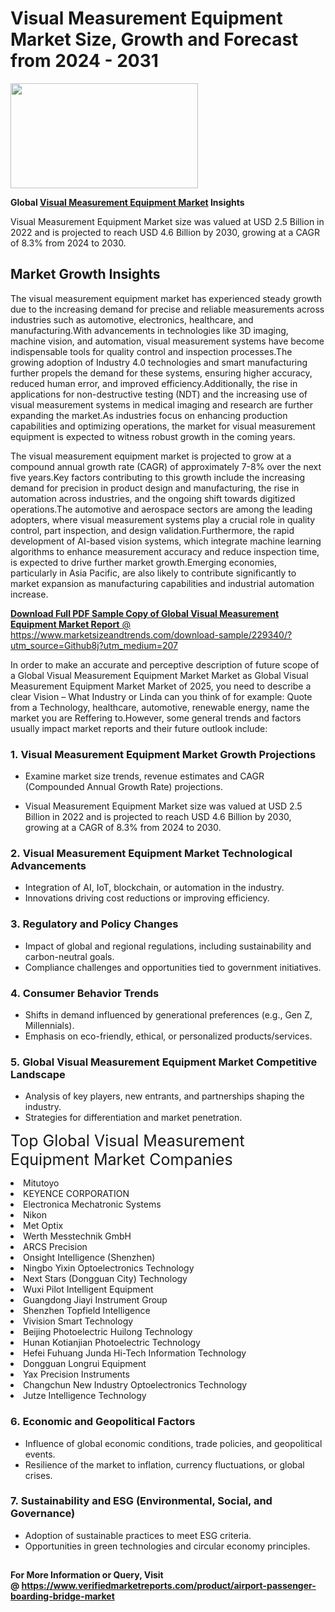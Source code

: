 <H1>Visual Measurement Equipment Market Size, Growth and Forecast from 2024 - 2031</H1><img class="aligncenter size-medium wp-image-584254" src="https://thirdeyenews.in/wp-content/uploads/2024/09/Global-Market-Research-300x168.jpeg" alt="" width="300" height="168" /><p><strong>Global&nbsp;<a href="https://www.marketsizeandtrends.com/download-sample/229340/?utm_source=Github8j?utm_medium=207">Visual Measurement Equipment Market</a> Insights</strong></p><p>Visual Measurement Equipment Market size was valued at USD 2.5 Billion in 2022 and is projected to reach USD 4.6 Billion by 2030, growing at a CAGR of 8.3% from 2024 to 2030.</p><p><h2>Market Growth Insights</h2> <p>The visual measurement equipment market has experienced steady growth due to the increasing demand for precise and reliable measurements across industries such as automotive, electronics, healthcare, and manufacturing.With advancements in technologies like 3D imaging, machine vision, and automation, visual measurement systems have become indispensable tools for quality control and inspection processes.The growing adoption of Industry 4.0 technologies and smart manufacturing further propels the demand for these systems, ensuring higher accuracy, reduced human error, and improved efficiency.Additionally, the rise in applications for non-destructive testing (NDT) and the increasing use of visual measurement systems in medical imaging and research are further expanding the market.As industries focus on enhancing production capabilities and optimizing operations, the market for visual measurement equipment is expected to witness robust growth in the coming years.</p> <p><a href="#"></a></p> <p>The visual measurement equipment market is projected to grow at a compound annual growth rate (CAGR) of approximately 7-8% over the next five years.Key factors contributing to this growth include the increasing demand for precision in product design and manufacturing, the rise in automation across industries, and the ongoing shift towards digitized operations.The automotive and aerospace sectors are among the leading adopters, where visual measurement systems play a crucial role in quality control, part inspection, and design validation.Furthermore, the rapid development of AI-based vision systems, which integrate machine learning algorithms to enhance measurement accuracy and reduce inspection time, is expected to drive further market growth.Emerging economies, particularly in Asia Pacific, are also likely to contribute significantly to market expansion as manufacturing capabilities and industrial automation increase.<p><a href="#"></p><p><span class=""><strong>Download Full PDF Sample Copy of Global Visual Measurement Equipment Market Report</strong> @ <a href="https://www.marketsizeandtrends.com/download-sample/229340/?utm_source=Github8j?utm_medium=207" target="_blank">https://www.marketsizeandtrends.com/download-sample/229340/?utm_source=Github8j?utm_medium=207</a></span></p><p>In order to make an accurate and perceptive description of future scope of a Global&nbsp;Visual Measurement Equipment Market Market as Global&nbsp;Visual Measurement Equipment Market Market of 2025, you need to describe a clear Vision &ndash; What Industry or Linda can you think of for example: Quote from a Technology, healthcare, automotive, renewable energy, name the market you are Reffering to.However, some general trends and factors usually impact market reports and their future outlook include:</p><h3>1.&nbsp;<strong>Visual Measurement Equipment Market Growth Projections</strong></h3><ul><li>Examine market size trends, revenue estimates and CAGR (Compounded Annual Growth Rate) projections.</li><li><p>Visual Measurement Equipment Market size was valued at USD 2.5 Billion in 2022 and is projected to reach USD 4.6 Billion by 2030, growing at a CAGR of 8.3% from 2024 to 2030.</p></li></ul><h3>2.&nbsp;<strong>Visual Measurement Equipment Market Technological Advancements</strong></h3><ul><li>Integration of AI, IoT, blockchain, or automation in the industry.</li><li>Innovations driving cost reductions or improving efficiency.</li></ul><h3>3.&nbsp;<strong>Regulatory and Policy Changes</strong></h3><ul><li>Impact of global and regional regulations, including sustainability and carbon-neutral goals.</li><li>Compliance challenges and opportunities tied to government initiatives.</li></ul><h3>4.&nbsp;<strong>Consumer Behavior Trends</strong></h3><ul><li>Shifts in demand influenced by generational preferences (e.g., Gen Z, Millennials).</li><li>Emphasis on eco-friendly, ethical, or personalized products/services.</li></ul><h3>5.&nbsp;<strong>Global Visual Measurement Equipment Market Competitive Landscape</strong></h3><ul><li>Analysis of key players, new entrants, and partnerships shaping the industry.</li><li>Strategies for differentiation and market penetration.</li></ul><p data-pm-slice="1 1 []"><span style="color: inherit; font-family: inherit; font-size: 25px;">Top Global Visual Measurement Equipment Market Companies</span></p><div class="" data-test-id=""><p><li>Mitutoyo</li><li> KEYENCE CORPORATION</li><li> Electronica Mechatronic Systems</li><li> Nikon</li><li> Met Optix</li><li> Werth Messtechnik GmbH</li><li> ARCS Precision</li><li> Onsight Intelligence (Shenzhen)</li><li> Ningbo Yixin Optoelectronics Technology</li><li> Next Stars (Dongguan City) Technology</li><li> Wuxi Pilot Intelligent Equipment</li><li> Guangdong Jiayi Instrument Group</li><li> Shenzhen Topfield Intelligence</li><li> Vivision Smart Technology</li><li> Beijing Photoelectric Huilong Technology</li><li> Hunan Kotianjian Photoelectric Technology</li><li> Hefei Fuhuang Junda Hi-Tech Information Technology</li><li> Dongguan Longrui Equipment</li><li> Yax Precision Instruments</li><li> Changchun New Industry Optoelectronics Technology</li><li> Jutze Intelligence Technology</li></p></div><h3>6.&nbsp;<strong>Economic and Geopolitical Factors</strong></h3><ul><li>Influence of global economic conditions, trade policies, and geopolitical events.</li><li>Resilience of the market to inflation, currency fluctuations, or global crises.</li></ul><h3>7.&nbsp;<strong>Sustainability and ESG (Environmental, Social, and Governance)</strong></h3><ul><li>Adoption of sustainable practices to meet ESG criteria.</li><li>Opportunities in green technologies and circular economy principles.</li></ul><h2><strong style="font-size: 14px;">For More Information or Query, Visit @&nbsp;</strong><a style="background-color: #ffffff; font-size: 14px;" href="https://www.marketsizeandtrends.com/report/visual-measurement-equipment-market/" target="_blank">https://www.verifiedmarketreports.com/product/airport-passenger-boarding-bridge-market</a></h2>